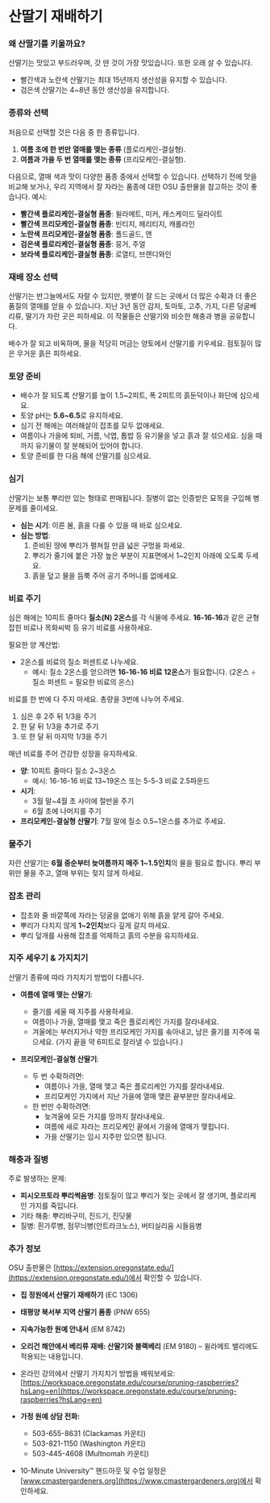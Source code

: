 # 산딸기 재배하기

### 왜 산딸기를 키울까요?
산딸기는 맛있고 부드러우며, 갓 딴 것이 가장 맛있습니다. 또한 오래 살 수 있습니다.
- 빨간색과 노란색 산딸기는 최대 15년까지 생산성을 유지할 수 있습니다.
- 검은색 산딸기는 4~8년 동안 생산성을 유지합니다.

### 종류와 선택
처음으로 선택할 것은 다음 중 한 종류입니다.
1. **여름 초에 한 번만 열매를 맺는 종류** (플로리케인-결실형).
2. **여름과 가을 두 번 열매를 맺는 종류** (프리모케인-결실형).

다음으로, 열매 색과 맛이 다양한 품종 중에서 선택할 수 있습니다. 선택하기 전에 맛을 비교해 보거나, 우리 지역에서 잘 자라는 품종에 대한 OSU 출판물을 참고하는 것이 좋습니다. 예시:
- **빨간색 플로리케인-결실형 품종**: 윌라메트, 미커, 캐스케이드 딜라이트
- **빨간색 프리모케인-결실형 품종**: 빈티지, 헤리티지, 캐롤라인
- **노란색 프리모케인-결실형 품종**: 폴드골드, 앤
- **검은색 플로리케인-결실형 품종**: 뭉거, 주얼
- **보라색 플로리케인-결실형 품종**: 로열티, 브랜디와인

### 재배 장소 선택
산딸기는 반그늘에서도 자랄 수 있지만, 햇볕이 잘 드는 곳에서 더 많은 수확과 더 좋은 품질의 열매를 얻을 수 있습니다. 지난 3년 동안 감자, 토마토, 고추, 가지, 다른 덩굴베리류, 딸기가 자란 곳은 피하세요. 이 작물들은 산딸기와 비슷한 해충과 병을 공유합니다.

배수가 잘 되고 비옥하며, 물을 적당히 머금는 양토에서 산딸기를 키우세요. 점토질이 많은 무거운 흙은 피하세요.

### 토양 준비
- 배수가 잘 되도록 산딸기를 높이 1.5~2피트, 폭 2피트의 흙둔덕이나 화단에 심으세요.
- 토양 pH는 **5.6~6.5**로 유지하세요.
- 심기 전 해에는 여러해살이 잡초를 모두 없애세요.
- 여름이나 가을에 퇴비, 거름, 낙엽, 톱밥 등 유기물을 넣고 흙과 잘 섞으세요. 심을 때까지 유기물이 잘 분해되어 있어야 합니다.
- 토양 준비를 한 다음 해에 산딸기를 심으세요.

### 심기
산딸기는 보통 뿌리만 있는 형태로 판매됩니다. 질병이 없는 인증받은 묘목을 구입해 병 문제를 줄이세요.

- **심는 시기**: 이른 봄, 흙을 다룰 수 있을 때 바로 심으세요.
- **심는 방법**:
  1. 준비된 땅에 뿌리가 펼쳐질 만큼 넓은 구멍을 파세요.
  2. 뿌리가 줄기에 붙은 가장 높은 부분이 지표면에서 1~2인치 아래에 오도록 두세요.
  3. 흙을 덮고 물을 듬뿍 주어 공기 주머니를 없애세요.

### 비료 주기

심은 해에는 10피트 줄마다 **질소(N) 2온스**를 각 식물에 주세요. **16-16-16**과 같은 균형 잡힌 비료나 목화씨박 등 유기 비료를 사용하세요.

필요한 양 계산법:
- 2온스를 비료의 질소 퍼센트로 나누세요.
  - 예시: 질소 2온스를 얻으려면 **16-16-16 비료 12온스**가 필요합니다. (2온스 ÷ 질소 퍼센트 = 필요한 비료의 온스)

비료를 한 번에 다 주지 마세요. 총량을 3번에 나누어 주세요.
1. 심은 후 2주 뒤 1/3을 주기
2. 한 달 뒤 1/3을 추가로 주기
3. 또 한 달 뒤 마지막 1/3을 주기

매년 비료를 주어 건강한 성장을 유지하세요.
- **양**: 10피트 줄마다 질소 2~3온스
  - 예시: 16-16-16 비료 13~19온스 또는 5-5-3 비료 2.5파운드
- **시기**:
  - 3월 말~4월 초 사이에 절반을 주기
  - 6월 초에 나머지를 주기
- **프리모케인-결실형 산딸기**: 7월 말에 질소 0.5~1온스를 추가로 주세요.

### 물주기
자란 산딸기는 **6월 중순부터 늦여름까지 매주 1~1.5인치**의 물을 필요로 합니다. 뿌리 부위만 물을 주고, 열매 부위는 젖지 않게 하세요.

### 잡초 관리
- 잡초와 줄 바깥쪽에 자라는 덩굴을 없애기 위해 흙을 얕게 갈아 주세요.
- 뿌리가 다치지 않게 **1~2인치**보다 깊게 갈지 마세요.
- 뿌리 덮개를 사용해 잡초를 억제하고 흙의 수분을 유지하세요.

### 지주 세우기 & 가지치기
산딸기 종류에 따라 가지치기 방법이 다릅니다.

- **여름에 열매 맺는 산딸기**:
  - 줄기를 세울 때 지주를 사용하세요.
  - 여름이나 가을, 열매를 맺고 죽은 플로리케인 가지를 잘라내세요.
  - 겨울에는 부러지거나 약한 프리모케인 가지를 솎아내고, 남은 줄기를 지주에 묶으세요. (가지 끝을 약 6피트로 잘라낼 수 있습니다.)

- **프리모케인-결실형 산딸기**:
  - 두 번 수확하려면:
    - 여름이나 가을, 열매 맺고 죽은 플로리케인 가지를 잘라내세요.
    - 프리모케인 가지에서 지난 가을에 열매 맺은 끝부분만 잘라내세요.
  - 한 번만 수확하려면:
    - 늦겨울에 모든 가지를 땅까지 잘라내세요.
    - 여름에 새로 자라는 프리모케인 끝에서 가을에 열매가 맺힙니다.
    - 가을 산딸기는 임시 지주만 있으면 됩니다.

### 해충과 질병
주로 발생하는 문제:
- **피시오프토라 뿌리썩음병**: 점토질이 많고 뿌리가 젖는 곳에서 잘 생기며, 플로리케인 가지를 죽입니다.
- 기타 해충: 뿌리바구미, 진드기, 진딧물
- 질병: 흰가루병, 점무늬병(안트라크노스), 버티실리움 시들음병

### 추가 정보
OSU 출판물은 [https://extension.oregonstate.edu/](https://extension.oregonstate.edu/)에서 확인할 수 있습니다.
- **집 정원에서 산딸기 재배하기** (EC 1306)
- **태평양 북서부 지역 산딸기 품종** (PNW 655)
- **지속가능한 원예 안내서** (EM 8742)
- **오리건 해안에서 베리류 재배: 산딸기와 블랙베리** (EM 9180) – 윌라메트 밸리에도 적용되는 내용입니다.
- 온라인 강의에서 산딸기 가지치기 방법을 배워보세요: [https://workspace.oregonstate.edu/course/pruning-raspberries?hsLang=en](https://workspace.oregonstate.edu/course/pruning-raspberries?hsLang=en)

- **가정 원예 상담 전화:**
  - 503-655-8631 (Clackamas 카운티)
  - 503-821-1150 (Washington 카운티)
  - 503-445-4608 (Multnomah 카운티)
- 10-Minute University™ 핸드아웃 및 수업 일정은 [www.cmastergardeners.org](https://www.cmastergardeners.org)에서 확인하세요.
